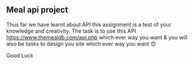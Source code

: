 ## Meal api project

Thus far we have learnt about API this assignment is a test of your knowledge and creativity. The task is to use this API https://www.themealdb.com/api.php which ever way you want & you will also be tasks to design you site which ever way you want 😊

Good Luck
